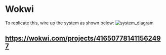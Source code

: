 # Wokwi

To replicate this, wire up the system as shown below:
![system_diagram]()

## https://wokwi.com/projects/416507781411562497
